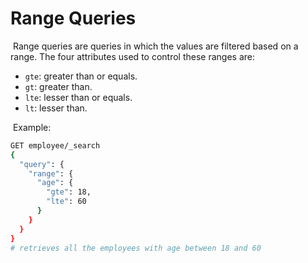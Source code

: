 # Range Queries

​	Range queries are queries in which the values are filtered based on a range. The four attributes used to control these ranges are:

- `gte`: greater than or equals.
- `gt`: greater than.
- `lte`: lesser than or equals.
- `lt`: lesser than.

​	Example:

```bash
GET employee/_search
{
  "query": {
    "range": {
      "age": {
        "gte": 18,
        "lte": 60
      }
    }
  }
}
# retrieves all the employees with age between 18 and 60
```
